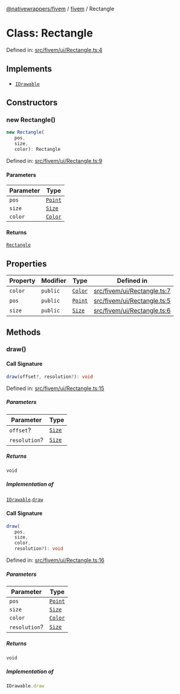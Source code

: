 [@nativewrappers/fivem](../../README.md) / [fivem](../README.md) / Rectangle

# Class: Rectangle

Defined in: [src/fivem/ui/Rectangle.ts:4](https://github.com/nativewrappers/nativewrappers/blob/bed19baaeaf131ae08126ef8189b9b3d2beb3a28/src/fivem/ui/Rectangle.ts#L4)

## Implements

- [`IDrawable`](../interfaces/IDrawable.md)

## Constructors

### new Rectangle()

```ts
new Rectangle(
   pos, 
   size, 
   color): Rectangle
```

Defined in: [src/fivem/ui/Rectangle.ts:9](https://github.com/nativewrappers/nativewrappers/blob/bed19baaeaf131ae08126ef8189b9b3d2beb3a28/src/fivem/ui/Rectangle.ts#L9)

#### Parameters

| Parameter | Type |
| ------ | ------ |
| `pos` | [`Point`](Point.md) |
| `size` | [`Size`](Size.md) |
| `color` | [`Color`](Color.md) |

#### Returns

[`Rectangle`](Rectangle.md)

## Properties

| Property | Modifier | Type | Defined in |
| ------ | ------ | ------ | ------ |
| <a id="color-1"></a> `color` | `public` | [`Color`](Color.md) | [src/fivem/ui/Rectangle.ts:7](https://github.com/nativewrappers/nativewrappers/blob/bed19baaeaf131ae08126ef8189b9b3d2beb3a28/src/fivem/ui/Rectangle.ts#L7) |
| <a id="pos-1"></a> `pos` | `public` | [`Point`](Point.md) | [src/fivem/ui/Rectangle.ts:5](https://github.com/nativewrappers/nativewrappers/blob/bed19baaeaf131ae08126ef8189b9b3d2beb3a28/src/fivem/ui/Rectangle.ts#L5) |
| <a id="size-1"></a> `size` | `public` | [`Size`](Size.md) | [src/fivem/ui/Rectangle.ts:6](https://github.com/nativewrappers/nativewrappers/blob/bed19baaeaf131ae08126ef8189b9b3d2beb3a28/src/fivem/ui/Rectangle.ts#L6) |

## Methods

### draw()

#### Call Signature

```ts
draw(offset?, resolution?): void
```

Defined in: [src/fivem/ui/Rectangle.ts:15](https://github.com/nativewrappers/nativewrappers/blob/bed19baaeaf131ae08126ef8189b9b3d2beb3a28/src/fivem/ui/Rectangle.ts#L15)

##### Parameters

| Parameter | Type |
| ------ | ------ |
| `offset`? | [`Size`](Size.md) |
| `resolution`? | [`Size`](Size.md) |

##### Returns

`void`

##### Implementation of

[`IDrawable`](../interfaces/IDrawable.md).[`draw`](../interfaces/IDrawable.md#draw)

#### Call Signature

```ts
draw(
   pos, 
   size, 
   color, 
   resolution?): void
```

Defined in: [src/fivem/ui/Rectangle.ts:16](https://github.com/nativewrappers/nativewrappers/blob/bed19baaeaf131ae08126ef8189b9b3d2beb3a28/src/fivem/ui/Rectangle.ts#L16)

##### Parameters

| Parameter | Type |
| ------ | ------ |
| `pos` | [`Point`](Point.md) |
| `size` | [`Size`](Size.md) |
| `color` | [`Color`](Color.md) |
| `resolution`? | [`Size`](Size.md) |

##### Returns

`void`

##### Implementation of

```ts
IDrawable.draw
```
